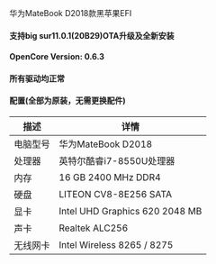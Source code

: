 华为MateBook D2018款黑苹果EFI

#### 支持big sur11.0.1(20B29)OTA升级及全新安装

#### OpenCore Version: 0.6.3

#### 所有驱动均正常

#### 配置(全部为原装，无需更换配件)

| 描述     | 详情                           |
| -------- | ------------------------------ |
| 电脑型号 | 华为MateBook D2018             |
| 处理器   | 英特尔酷睿i7-8550U处理器       |
| 内存     | 16 GB 2400 MHz DDR4            |
| 硬盘     | LITEON CV8-8E256 SATA          |
| 显卡     | Intel UHD Graphics 620 2048 MB |
| 声卡     | Realtek ALC256                 |
| 无线网卡 | Intel Wireless 8265 / 8275     |







